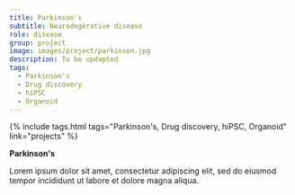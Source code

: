 ```yaml
---
title: Parkinson's
subtitle: Neurodegerative disease
role: disease
group: project
image: images/project/parkinson.jpg
description: To be updapted
tags:
  - Parkinson's
  - Drug discovery
  - hiPSC
  - Organoid
---
```


{%
  include tags.html
  tags="Parkinson's, Drug discovery, hiPSC, Organoid"
  link="projects"
%}

<strong>Parkinson's</strong>

Lorem ipsum dolor sit amet, consectetur adipiscing elit, sed do eiusmod tempor incididunt ut labore et dolore magna aliqua.
